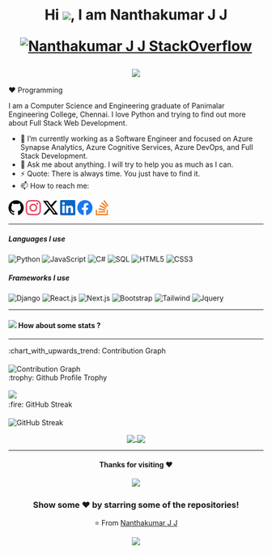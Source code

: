 <h1 align="center">Hi <img src="https://raw.githubusercontent.com/MartinHeinz/MartinHeinz/master/wave.gif" width="30px">, I am Nanthakumar J J

[![Nanthakumar J J StackOverflow](https://stackoverflow-badge.herokuapp.com/api/StackOverflowBadge/13732683)](https://stackoverflow.com/users/13732683/nanthakumar-j-j)

</h1>

<p align="center">
  <a href="https://jjnanthakumar.github.io"><img src="https://readme-typing-svg.herokuapp.com?lines=Pythonista;Django+Developer;Azure+Synapse+Analytics;Full+Stack+Developer;C%23+and+.NET;Pyqt5+and+Tkinter;Wordpress&center=true" /></a>
  </p>
 
:heart: Programming
  
I am a Computer Science and Engineering graduate of Panimalar Engineering College, Chennai. I love Python and trying to find out more about Full Stack Web Development.

- 🔭 I’m currently working as a Software Engineer and focused on Azure Synapse Analytics, Azure Cognitive Services, Azure DevOps, and Full Stack Development.
- 💬 Ask me about anything. I will try to help you as much as I can.
- ⚡ Quote: There is always time. You just have to find it.
- 📫 How to reach me:

[<img src="public/icons/socials/github.svg" alt="github logo" width="30" height="30">](https://github.com/jjnanthakumar) [<img src="public/icons/socials/instagram.svg" alt="instagram logo" width="30" height="30">](https://www.instagram.com/nanthakumarjj_17/) [<img src="public/icons/socials/twitter.svg" alt="twitter logo" width="30" height="30">](https://twitter.com/nanthakumarjj) [<img src="public/icons/socials/linkedin.svg" alt="linkedin logo" width="30" height="30">](https://www.linkedin.com/in/jjnanthakumar/) [<img src="public/icons/socials/facebook.svg" alt="facebook logo" width="30" height="30">](https://www.facebook.com/nanthakumar.jj.98/) [<img src="public/icons/socials/stackoverflow.svg" alt="stackoverflow logo" width="30" height="30">](https://stackoverflow.com/users/13732683/nanthakumar-j-j)

---

##### Languages I use

<p align="center">

![Python](https://img.shields.io/badge/-Python-000000?style=flat&logo=python)
![JavaScript](https://img.shields.io/badge/-JavaScript-000000?style=flat&logo=javascript)
![C#](https://img.shields.io/badge/-csharp-000000?style=flat&logo=csharp)
![SQL](https://img.shields.io/badge/-SQL-000000?style=flat&logo=postgresql)
![HTML5](https://img.shields.io/badge/-HTML5-000000?style=flat&logo=html5)
![CSS3](https://img.shields.io/badge/-CSS3-000000?style=flat&logo=css3)

</p>

##### Frameworks I use

<p align="center">
  
![Django](https://img.shields.io/badge/-Django-000000?style=flat&logo=django)
![React.js](https://img.shields.io/badge/-ReactJs-000000?style=flat&logo=react)
![Next.js](https://img.shields.io/badge/-NextJs-000000?style=flat&logo=nextjs)
![Bootstrap](https://img.shields.io/badge/-Bootstrap-000000?style=flat&logo=bootstrap)
![Tailwind](https://img.shields.io/badge/-Tailwind-000000?style=flat&logo=tailwindcss)
![Jquery](https://img.shields.io/badge/-Jquery-000000?style=flat&logo=jquery)

</p>

---

#### <img src="https://media.giphy.com/media/VgCDAzcKvsR6OM0uWg/giphy.gif" width="50"> How about some stats ?

---

   <summary>:chart_with_upwards_trend: Contribution Graph </summary>
   <br/>
   <img src="https://github-readme-activity-graph.vercel.app/graph?username=jjnanthakumar&theme=xcode" alt="Contribution Graph" align="center" />

  <summary>:trophy: Github Profile Trophy</summary>
  <br/>
  <img src="https://github-profile-trophy.vercel.app/?username=jjnanthakumar&theme=monokai&row=1&no-frame=true&no-bg=true/">

  <summary>:fire: GitHub Streak</summary>
  <br/>
  <img src="https://github-readme-streak-stats.herokuapp.com/?user=jjnanthakumar&theme=dark&show-icons=true" alt="GitHub Streak" align="center" />
  <br/>

<p align=center>
  <a href="https://github.com/jjnanthakumar" title="User Profile">
    <img height=175 align="center" src="https://github-readme-stats.vercel.app/api?username=jjnanthakumar&show_icons=true&theme=radical&hide=[%22contribs%22,%22issues%22]">
  </a>
  <a href="https://github.com/jjnanthakumar" title="User Profile">
    <img height=175 align="center" src="https://github-readme-stats.vercel.app/api/top-langs/?username=jjnanthakumar&theme=radical&layout=compact">
  </a>
</p>

---

<div align="center">
  
#### Thanks for visiting :heart:
  
  </div>

<p align="center"> 
  <img src="https://profile-counter.glitch.me/jjnanthakumar/count.svg" />
 </p>

<div align="center">

### Show some ❤️ by starring some of the repositories!

⭐️ From [Nanthakumar J J](https://github.com/jjnanthakumar)

<a href="https://www.buymeacoffee.com/jjnanthakumar"><img src="https://cdn.buymeacoffee.com/buttons/v2/default-yellow.png" width="150"/></a>

</div>
